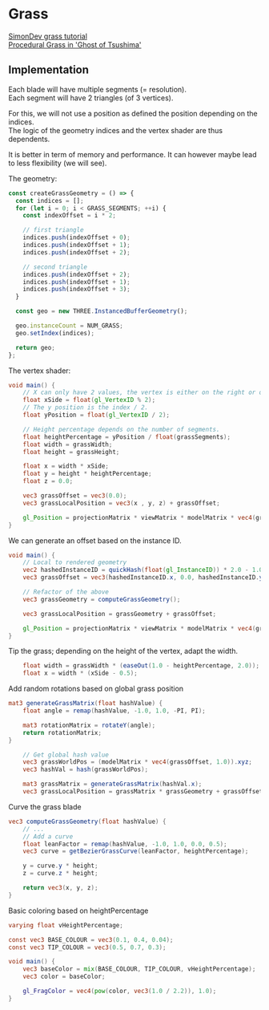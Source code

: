 # Grass

[SimonDev grass tutorial](https://www.youtube.com/watch?v=bp7REZBV4P4)  
[Procedural Grass in 'Ghost of Tsushima'](https://www.youtube.com/watch?v=bp7REZBV4P4)

## Implementation

Each blade will have multiple segments (= resolution).   
Each segment will have 2 triangles (of 3 vertices). 

For this, we will not use a position as defined the position depending on the indices.   
The logic of the geometry indices and the vertex shader are thus dependents.    

It is better in term of memory and performance. It can however maybe lead to less flexibility (we will see).

The geometry:

```ts
const createGrassGeometry = () => {
  const indices = [];
  for (let i = 0; i < GRASS_SEGMENTS; ++i) {
    const indexOffset = i * 2;

    // first triangle
    indices.push(indexOffset + 0);
    indices.push(indexOffset + 1);
    indices.push(indexOffset + 2);

    // second triangle
    indices.push(indexOffset + 2);
    indices.push(indexOffset + 1);
    indices.push(indexOffset + 3);
  }

  const geo = new THREE.InstancedBufferGeometry();

  geo.instanceCount = NUM_GRASS;
  geo.setIndex(indices);

  return geo;
};
```

The vertex shader:

```glsl
void main() {
    // X can only have 2 values, the vertex is either on the right or on the left side.
    float xSide = float(gl_VertexID % 2);
    // The y position is the index / 2.
    float yPosition = float(gl_VertexID / 2);

    // Height percentage depends on the number of segments.
    float heightPercentage = yPosition / float(grassSegments);
    float width = grassWidth;
    float height = grassHeight;

    float x = width * xSide;
    float y = height * heightPercentage;
    float z = 0.0;

    vec3 grassOffset = vec3(0.0);
    vec3 grassLocalPosition = vec3(x , y, z) + grassOffset;

    gl_Position = projectionMatrix * viewMatrix * modelMatrix * vec4(grassLocalPosition, 1.0);
}
```

We can generate an offset based on the instance ID.

```glsl
void main() {
    // Local to rendered geometry
    vec2 hashedInstanceID = quickHash(float(gl_InstanceID)) * 2.0 - 1.0;
    vec3 grassOffset = vec3(hashedInstanceID.x, 0.0, hashedInstanceID.y) * (grassPatchSize / 2.0);

    // Refactor of the above
    vec3 grassGeometry = computeGrassGeometry();

    vec3 grassLocalPosition = grassGeometry + grassOffset;

    gl_Position = projectionMatrix * viewMatrix * modelMatrix * vec4(grassLocalPosition, 1.0);
}
```

Tip the grass; depending on the height of the vertex, adapt the width.

```glsl
    float width = grassWidth * (easeOut(1.0 - heightPercentage, 2.0));
    float x = width * (xSide - 0.5);
```

Add random rotations based on global grass position

```glsl
mat3 generateGrassMatrix(float hashValue) {
    float angle = remap(hashValue, -1.0, 1.0, -PI, PI);

    mat3 rotationMatrix = rotateY(angle);
    return rotationMatrix;
}
```

```glsl
    // Get global hash value
    vec3 grassWorldPos = (modelMatrix * vec4(grassOffset, 1.0)).xyz;
    vec3 hashVal = hash(grassWorldPos);

    mat3 grassMatrix = generateGrassMatrix(hashVal.x);
    vec3 grassLocalPosition = grassMatrix * grassGeometry + grassOffset;
```

Curve the grass blade

```glsl
vec3 computeGrassGeometry(float hashValue) {
    // ...
    // Add a curve
    float leanFactor = remap(hashValue, -1.0, 1.0, 0.0, 0.5);
    vec3 curve = getBezierGrassCurve(leanFactor, heightPercentage);

    y = curve.y * height;
    z = curve.z * height;

    return vec3(x, y, z);
}
```

Basic coloring based on heightPercentage

```glsl
varying float vHeightPercentage;

const vec3 BASE_COLOUR = vec3(0.1, 0.4, 0.04);
const vec3 TIP_COLOUR = vec3(0.5, 0.7, 0.3);

void main() {
    vec3 baseColor = mix(BASE_COLOUR, TIP_COLOUR, vHeightPercentage);
    vec3 color = baseColor;

    gl_FragColor = vec4(pow(color, vec3(1.0 / 2.2)), 1.0);
}
```
